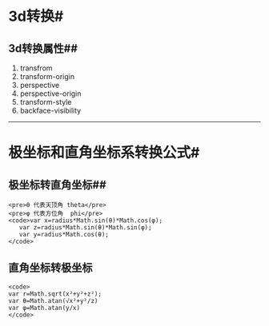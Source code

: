 # 3d转换#
## 3d转换属性##
1. transfrom
2. transform-origin
3. perspective
4. perspective-origin
5. transform-style
6. backface-visibility
----------------------


# 极坐标和直角坐标系转换公式#
## 极坐标转直角坐标##
    <pre>θ 代表天顶角 theta</pre>
    <pre>φ 代表方位角  phi</pre>
    <code>var x=radius*Math.sin(θ)*Math.cos(φ);
       var z=radius*Math.sin(θ)*Math.sin(φ);
       var y=radius*Math.cos(θ); 
    </code>
## 直角坐标转极坐标
    <code>
    var r=Math.sqrt(x²+y²+z²);
    var θ=Math.atan(√x²+y²/z)
    var φ=Math.atan(y/x)
    </code>
  